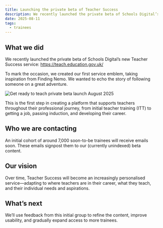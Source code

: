 ```yaml
---
title: Launching the private beta of Teacher Success
description: We recently launched the private beta of Schools Digital’s new Teacher Success service. 
date: 2025-08-11
tags:
  - trainees
---
```


## What we did

We recently launched the private beta of Schools Digital’s new Teacher Success service: <https://teach.education.gov.uk/>

To mark the occasion, we created our first service emblem, taking inspiration from Finding Nemo. We wanted to echo the story of following someone on a great adventure.

![Get ready to teach private beta launch August 2025](getreadytoteachlaunch.png)

This is the first step in creating a platform that supports teachers throughout their professional journey, from initial teacher training (ITT) to getting a job, passing induction, and developing their career.

## Who we are contacting

An initial cohort of around 7,000 soon-to-be trainees will receive emails soon. These emails signpost them to our (currently unindexed) beta content.

## Our vision

Over time, Teacher Success will become an increasingly personalised service—adapting to where teachers are in their career, what they teach, and their individual needs and aspirations.

## What’s next

We’ll use feedback from this initial group to refine the content, improve usability, and gradually expand access to more trainees.
